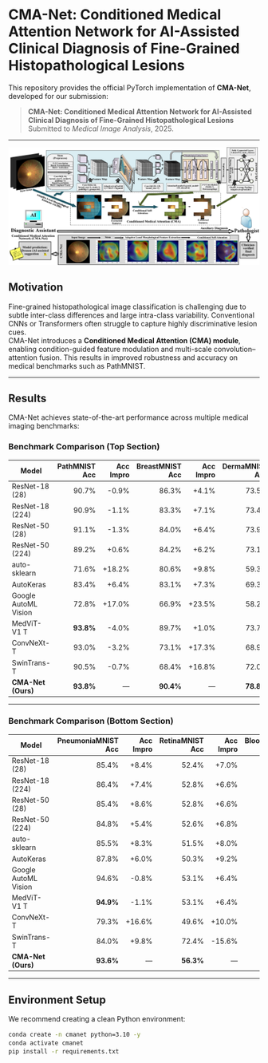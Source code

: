 # CMA-Net: Conditioned Medical Attention Network for AI-Assisted Clinical Diagnosis of Fine-Grained Histopathological Lesions

This repository provides the official PyTorch implementation of **CMA-Net**, developed for our submission:

> **CMA-Net: Conditioned Medical Attention Network for AI-Assisted Clinical Diagnosis of Fine-Grained Histopathological Lesions**  
> Submitted to *Medical Image Analysis*, 2025.

---
![CMA-Net Framework](src/framework.png)

## Motivation
Fine-grained histopathological image classification is challenging due to subtle inter-class differences and large intra-class variability. Conventional CNNs or Transformers often struggle to capture highly discriminative lesion cues.  
CMA-Net introduces a **Conditioned Medical Attention (CMA) module**, enabling condition-guided feature modulation and multi-scale convolution–attention fusion. This results in improved robustness and accuracy on medical benchmarks such as PathMNIST.

---

## Results

CMA-Net achieves state-of-the-art performance across multiple medical imaging benchmarks:

### Benchmark Comparison (Top Section)

| Model               | PathMNIST Acc | Acc Impro | BreastMNIST Acc | Acc Impro | DermaMNIST Acc | Acc Impro | OCTMNIST Acc | Acc Impro |
|---------------------|--------------:|----------:|----------------:|----------:|----------------:|----------:|--------------:|----------:|
| ResNet-18 (28)      | 90.7%         | -0.9%     | 86.3%           | +4.1%     | 73.5%           | +5.3%     | 74.3%         | +7.4%     |
| ResNet-18 (224)     | 90.9%         | -1.1%     | 83.3%           | +7.1%     | 73.4%           | +5.2%     | 73.6%         | +5.4%     |
| ResNet-50 (28)      | 91.1%         | -1.3%     | 84.0%           | +6.4%     | 73.9%           | +4.7%     | 73.1%         | +6.1%     |
| ResNet-50 (224)     | 89.2%         | +0.6%     | 84.2%           | +6.2%     | 73.1%           | +5.7%     | 67.7%         | +1.4%     |
| auto-sklearn        | 71.6%         | +18.2%    | 80.6%           | +9.8%     | 59.3%           | +19.3%    | 60.1%         | +21.6%    |
| AutoKeras           | 83.4%         | +6.4%     | 83.1%           | +7.3%     | 69.3%           | +9.7%     | 63.6%         | +18.1%    |
| Google AutoML Vision| 72.8%         | +17.0%    | 66.9%           | +23.5%    | 58.2%           | +20.8%    | 61.2%         | +20.5%    |
| MedViT-V1 T         | **93.8%**     | -4.0%     | 89.7%           | +1.0%     | 73.7%           | +10.2%    | 72.7%         | +9.0%     |
| ConvNeXt-T          | 93.0%         | -3.2%     | 73.1%           | +17.3%    | 68.9%           | +15.6%    | 72.3%         | +9.4%     |
| SwinTrans-T         | 90.5%         | -0.7%     | 68.4%           | +16.8%    | 72.0%           | +6.1%     | 67.7%         | +14.0%    |
| **CMA-Net (Ours)**  | **93.8%**     | —         | **90.4%**       | —         | **78.8%**       | —         | **81.7%**     | —         |

---

### Benchmark Comparison (Bottom Section)

| Model               | PneumoniaMNIST Acc | Acc Impro | RetinaMNIST Acc | Acc Impro | BloodMNIST Acc | Acc Impro | TissueMNIST Acc | Acc Impro |
|---------------------|-------------------:|----------:|----------------:|----------:|----------------:|----------:|----------------:|----------:|
| ResNet-18 (28)      | 85.4%              | +8.4%     | 52.4%           | +7.0%     | 95.8%           | +1.8%     | 67.6%           | +4.0%     |
| ResNet-18 (224)     | 86.4%              | +7.4%     | 52.8%           | +6.6%     | 96.3%           | +1.3%     | 68.0%           | +3.5%     |
| ResNet-50 (28)      | 85.4%              | +8.6%     | 52.8%           | +6.6%     | 96.3%           | +1.3%     | 68.0%           | +3.5%     |
| ResNet-50 (224)     | 84.8%              | +5.4%     | 52.6%           | +6.8%     | 96.1%           | +1.5%     | 68.2%           | +3.3%     |
| auto-sklearn        | 85.5%              | +8.3%     | 51.5%           | +8.0%     | 96.0%           | +1.6%     | 52.3%           | +18.4%    |
| AutoKeras           | 87.8%              | +6.0%     | 50.3%           | +9.2%     | 96.8%           | +0.8%     | 63.7%           | +7.1%     |
| Google AutoML Vision| 94.6%              | -0.8%     | 53.1%           | +6.4%     | 96.5%           | +1.1%     | 63.6%           | +7.2%     |
| MedViT-V1 T         | **94.9%**          | -1.1%     | 53.1%           | +6.4%     | 96.6%           | +1.0%     | 63.6%           | +7.2%     |
| ConvNeXt-T          | 79.3%              | +16.6%    | 49.6%           | +10.0%    | 96.0%           | +1.6%     | 67.2%           | +4.6%     |
| SwinTrans-T         | 84.0%              | +9.8%     | 72.4%           | -15.6%    | 86.5%           | +11.6%    | 67.0%           | +4.8%     |
| **CMA-Net (Ours)**  | **93.6%**          | —         | **56.3%**       | —         | **97.6%**       | —         | **71.6%**       | —         |


---

## Environment Setup
We recommend creating a clean Python environment:
```bash
conda create -n cmanet python=3.10 -y
conda activate cmanet
pip install -r requirements.txt
